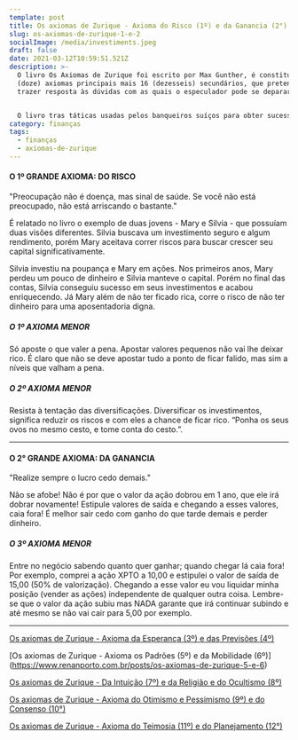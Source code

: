 ```yaml
---
template: post
title: Os axiomas de Zurique - Axioma do Risco (1º) e da Ganancia (2°)
slug: os-axiomas-de-zurique-1-e-2
socialImage: /media/investiments.jpeg
draft: false
date: 2021-03-12T10:59:51.521Z
description: >-
  O livro Os Axiomas de Zurique foi escrito por Max Gunther, é constituído de 12
  (doze) axiomas principais mais 16 (dezesseis) secundários, que pretendem
  trazer resposta às dúvidas com as quais o especulador pode se deparar. 


  O livro tras táticas usadas pelos banqueiros suíços para obter sucesso no mundo dos negócios.
category: finanças
tags:
  - finanças
  - axiomas-de-zurique
---
```

#### O 1º GRANDE AXIOMA: DO RISCO

"Preocupação não é doença, mas sinal de saúde. Se você não está preocupado, não está arriscando o bastante."

É relatado no livro o exemplo de duas jovens - Mary e Silvia - que possuíam duas visões diferentes. Silvia buscava um investimento seguro e algum rendimento, porém Mary aceitava correr riscos para buscar crescer seu capital significativamente.

Silvia investiu na poupança e Mary em ações. Nos primeiros anos, Mary perdeu um pouco de dinheiro e Silvia manteve o capital. Porém no final das contas, Silvia conseguiu sucesso em seus investimentos e acabou enriquecendo. Já Mary além de não ter ficado rica, corre o risco de não ter dinheiro para uma aposentadoria digna.

##### O 1º AXIOMA MENOR

Só aposte o que valer a pena. Apostar valores pequenos não vai lhe deixar rico. É claro que não se deve apostar tudo a ponto de ficar falido, mas sim a níveis que valham a pena.

##### O 2º AXIOMA MENOR

Resista à tentação das diversificações. Diversificar os investimentos, significa reduzir os riscos e com eles a chance de ficar rico. “Ponha os seus ovos no mesmo cesto, e tome conta do cesto.”.

***

#### O 2° GRANDE AXIOMA: DA GANANCIA

"Realize sempre o lucro cedo demais."

Não se afobe! Não é por que o valor da ação dobrou em 1 ano, que ele irá dobrar novamente! Estipule valores de saída e chegando a esses valores, caia fora! É melhor sair cedo com ganho do que tarde demais e perder dinheiro.

##### O 3º AXIOMA MENOR

Entre no negócio sabendo quanto quer ganhar; quando chegar lá caia fora! Por exemplo, comprei a ação XPTO a 10,00 e estipulei o valor de saída de 15,00 (50% de valorização). Chegando a esse valor eu vou liquidar minha posição (vender as ações) independente de qualquer outra coisa. Lembre-se que o valor da ação subiu mas NADA garante que irá continuar subindo e até mesmo se não vai cair para 5,00 por exemplo.

* * *

[Os axiomas de Zurique - Axioma da Esperança (3º) e das Previsões (4º)](https://www.renanporto.com.br/posts/os-axiomas-de-zurique-3-e-4)

[Os axiomas de Zurique - Axioma os Padrões (5º) e da Mobilidade (6º)]
(https://www.renanporto.com.br/posts/os-axiomas-de-zurique-5-e-6)

[Os axiomas de Zurique - Da Intuição (7º) e da Religião e do Ocultismo (8º)](https://www.renanporto.com.br/posts/os-axiomas-de-zurique-7-e-8)

[Os axiomas de Zurique - Axioma do Otimismo e Pessimismo (9º) e do Consenso (10°)](https://www.renanporto.com.br/posts/os-axiomas-de-zurique-9-e-10)

[Os axiomas de Zurique - Axioma do Teimosia (11º) e do Planejamento (12°)](https://www.renanporto.com.br/posts/os-axiomas-de-zurique-11-e-12)